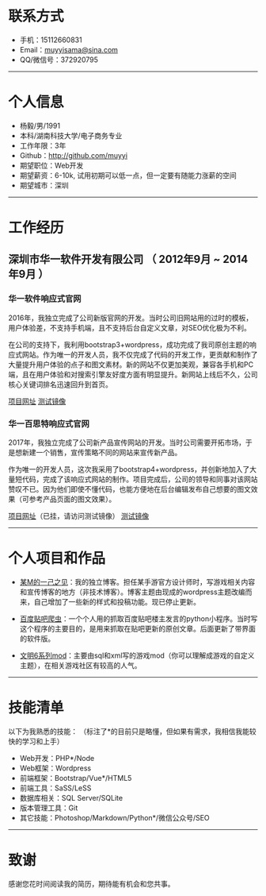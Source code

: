 # 联系方式
- 手机：15112660831
- Email：muyyisama@sina.com
- QQ/微信号：372920795

---

# 个人信息

 - 杨毅/男/1991 
 - 本科/湖南科技大学/电子商务专业 
 - 工作年限：3年
 - Github：http://github.com/muyyi
 - 期望职位：Web开发
 - 期望薪资：6-10k, 试用初期可以低一点，但一定要有随能力涨薪的空间
 - 期望城市：深圳

---

# 工作经历
## 深圳市华一软件开发有限公司 （ 2012年9月 ~ 2014年9月 ）

### 华一软件响应式官网 
2016年，我独立完成了公司新版官网的开发。当时公司旧网站用的过时的模板，用户体验差，不支持手机端，且不支持后台自定义文章，对SEO优化极为不利。

在公司的支持下，我利用bootstrap3+wordpress，成功完成了我司原创主题的响应式网站。作为唯一的开发人员，我不仅完成了代码的开发工作，更贡献和制作了大量提升用户体验的点子和图文素材。新的网站不仅更加美观，兼容各手机和PC端，且在用户体验和对搜索引擎友好度方面有明显提升。新网站上线后不久，公司核心关键词排名迅速回升到首页。

[项目网址](http://szcesoft.com)
[测试镜像](http://szcesoft.muyyi.com)


### 华一百思特响应式官网 
2017年，我独立完成了公司新产品宣传网站的开发。当时公司需要开拓市场，于是想新建一个销售，宣传策略不同的网站来宣传新产品。

作为唯一的开发人员，这次我采用了bootstrap4+wordpress，并创新地加入了大量短代码，完成了该响应式网站的制作。项目完成后，公司的领导和同事对该网站赞叹不已。因为他们即使不懂代码，也能方便地在后台编辑发布自己想要的图文效果（可参考产品页面的图文效果）。

[项目网址](http://szhybest.com)（已挂，请访问测试镜像）
[测试镜像](http:/hybest.muyyi.com)


---

# 个人项目和作品
- [某M的一己之见](http://muyyi.thb.io/)：我的独立博客。担任某手游官方设计师时，写游戏相关内容和宣传博客的地方（非技术博客）。博客主题由现成的wordpress主题改编而来，自己增加了一些新的样式和投稿功能。现已停止更新。

- [百度贴吧爬虫](https://github.com/muyyi/baiduBug)：一个个人用的抓取百度贴吧楼主发言的python小程序。当时写这个程序的主要目的，是用来抓取在贴吧更新的原创文章。后面更新了带界面的软件版。

- [文明6系列mod](https://github.com/muyyi/civ6mod)：主要由sql和xml写的游戏mod（你可以理解成游戏的自定义主题），在相关游戏社区有较高的人气。


---

# 技能清单
以下为我熟悉的技能：
（标注了\*的目前只是略懂，但如果有需求，我相信我能较快的学习和上手）
- Web开发：PHP\*/Node
- Web框架：Wordpress
- 前端框架：Bootstrap/Vue\*/HTML5
- 前端工具：SaSS/LeSS
- 数据库相关：SQL Server/SQLite
- 版本管理工具：Git
- 其它技能：Photoshop/Markdown/Python\*/微信公众号/SEO


---

# 致谢
感谢您花时间阅读我的简历，期待能有机会和您共事。
